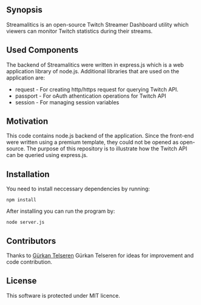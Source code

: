 ## Synopsis

Streamalitics is an open-source Twitch Streamer Dashboard utility which viewers can monitor Twitch statistics during their streams. 


## Used Components

The backend of Streamalitics were written in express.js which is a web application library of node.js. Additional libraries that are used on the application are:

 - request - For creating http/https request for querying Twitch API.
 - passport - For oAuth athentication operations for Twitch API
 - session - For managing session variables

## Motivation

This code contains node.js backend of the application. Since the front-end were written using a premium template, they could not be opened as open-source. The purpose of this repository is to illustrate how the Twitch API can be queried using express.js.

## Installation

You need to install neccessary dependencies by running:

```
npm install
```

After installing you can run the program by:

```
node server.js
```

## Contributors

Thanks to [Gürkan Telseren](https://github.com/gurtell) Gürkan Telseren for ideas for improvement and code contribution.

## License

This software is protected under MIT licence.